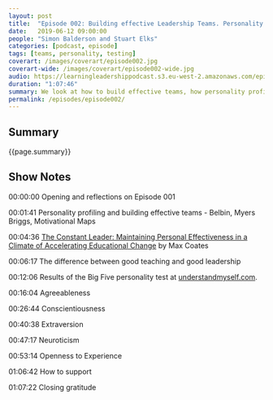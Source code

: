 ```yaml
---
layout: post
title:  "Episode 002: Building effective Leadership Teams. Personality Profiling."
date:   2019-06-12 09:00:00
people: "Simon Balderson and Stuart Elks"
categories: [podcast, episode]
tags: [teams, personality, testing]
coverart: /images/coverart/episode002.jpg
coverart-wide: /images/coverart/episode002-wide.jpg
audio: https://learningleadershippodcast.s3.eu-west-2.amazonaws.com/episode002.mp3
duration: "1:07:46"
summary: We look at how to build effective teams, how personality profiling (Belbin, Myers Briggs, Motivational Maps) might be used to balance a team. We both take individual personality tests from understandmyself.com and compare notes.
permalink: /episodes/episode002/
---
```


## Summary ##

{{page.summary}}

## Show Notes ##


00:00:00  Opening and reflections on Episode 001

00:01:41  Personality profiling and building effective teams - Belbin, Myers Briggs, Motivational Maps

00:04:36  [The Constant Leader: Maintaining Personal Effectiveness in a Climate of Accelerating Educational Change](https://www.amazon.co.uk/gp/product/1855394383/) by Max Coates  

00:06:17  The difference between good teaching and good leadership  

00:12:06  Results of the Big Five personality test at [understandmyself.com](https://understandmyself.com).

00:16:04  Agreeableness

00:26:44  Conscientiousness

00:40:38  Extraversion

00:47:17  Neuroticism

00:53:14  Openness to Experience

01:06:42  How to support

01:07:22  Closing gratitude
